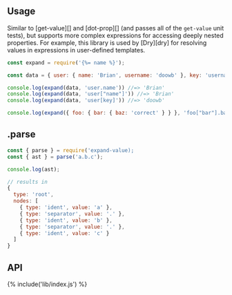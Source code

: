 ## Usage

Similar to [get-value][] and [dot-prop][] (and passes all of the `get-value` unit tests), but supports more complex expressions for accessing deeply nested properties. For example, this library is used by [Dry][dry] for resolving values in expressions in user-defined templates.

```js
const expand = require('{%= name %}');

const data = { user: { name: 'Brian', username: 'doowb' }, key: 'username' };

console.log(expand(data, 'user.name')) //=> 'Brian'
console.log(expand(data, 'user["name"]')) //=> 'Brian'
console.log(expand(data, 'user[key]')) //=> 'doowb'

console.log(expand({ foo: { bar: { baz: 'correct' } } }, 'foo["bar"].baz')); //=> 'correct'
```

## .parse

```js
const { parse } = require('expand-value);
const { ast } = parse('a.b.c');

console.log(ast);

// results in
{
  type: 'root',
  nodes: [
    { type: 'ident', value: 'a' },
    { type: 'separator', value: '.' },
    { type: 'ident', value: 'b' },
    { type: 'separator', value: '.' },
    { type: 'ident', value: 'c' }
  ]
}
```

## API

{% include('lib/index.js') %}
